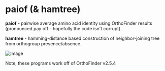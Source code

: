# paiof (& hamtree)

**paiof** - pairwise average amino acid identity using OrthoFinder results (pronounced pay off - hopefully the code isn't corrupt).

**hamtree** - hamming-distance based construction of neighbor-joining tree from orthogroup presence/absence.

![image](https://github.com/raufs/paiof/assets/4260723/cea50cc5-d368-4361-8a6f-09fdc975861c)

Note, these programs work off of OrthoFinder v2.5.4
